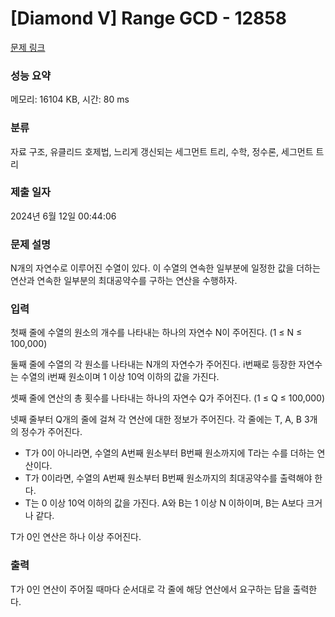 # [Diamond V] Range GCD - 12858 

[문제 링크](https://www.acmicpc.net/problem/12858) 

### 성능 요약

메모리: 16104 KB, 시간: 80 ms

### 분류

자료 구조, 유클리드 호제법, 느리게 갱신되는 세그먼트 트리, 수학, 정수론, 세그먼트 트리

### 제출 일자

2024년 6월 12일 00:44:06

### 문제 설명

<p>N개의 자연수로 이루어진 수열이 있다. 이 수열의 연속한 일부분에 일정한 값을 더하는 연산과 연속한 일부분의 최대공약수를 구하는 연산을 수행하자.</p>

### 입력 

 <p>첫째 줄에 수열의 원소의 개수를 나타내는 하나의 자연수 N이 주어진다. (1 ≤ N ≤ 100,000)</p>

<p>둘째 줄에 수열의 각 원소를 나타내는 N개의 자연수가 주어진다. i번째로 등장한 자연수는 수열의 i번째 원소이며 1 이상 10억 이하의 값을 가진다.</p>

<p>셋째 줄에 연산의 총 횟수를 나타내는 하나의 자연수 Q가 주어진다. (1 ≤ Q ≤ 100,000)</p>

<p>넷째 줄부터 Q개의 줄에 걸쳐 각 연산에 대한 정보가 주어진다. 각 줄에는 T, A, B 3개의 정수가 주어진다.</p>

<ul>
	<li>T가 0이 아니라면, 수열의 A번째 원소부터 B번째 원소까지에 T라는 수를 더하는 연산이다.</li>
	<li>T가 0이라면, 수열의 A번째 원소부터 B번째 원소까지의 최대공약수를 출력해야 한다.</li>
	<li>T는 0 이상 10억 이하의 값을 가진다. A와 B는 1 이상 N 이하이며, B는 A보다 크거나 같다.</li>
</ul>

<p>T가 0인 연산은 하나 이상 주어진다.</p>

### 출력 

 <p>T가 0인 연산이 주어질 때마다 순서대로 각 줄에 해당 연산에서 요구하는 답을 출력한다.</p>

